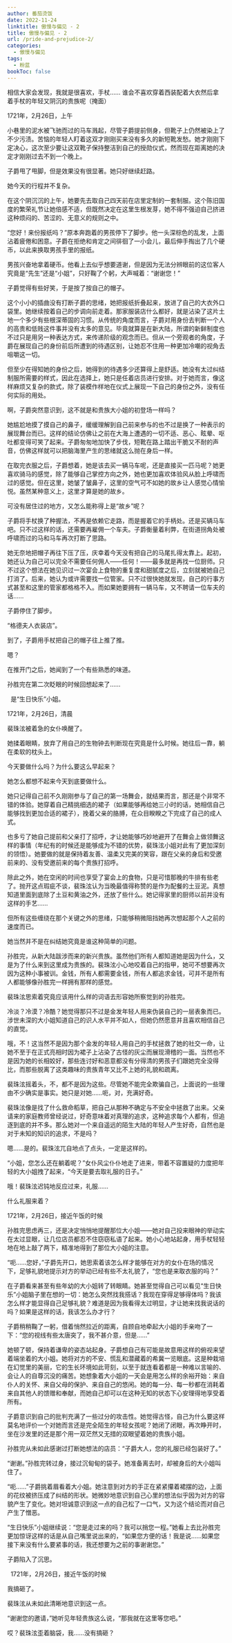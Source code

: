 ```yaml
---
author: 番茄烫饭
date: 2022-11-24
linktitle: 傲慢与偏见 - 2
title: 傲慢与偏见 - 2
url: /pride-and-prejudice-2/
categories:
  - 傲慢与偏见
tags:
  - 粉蓝
bookToc: false
---
```


相信大家会发现，我就是很喜欢，手杖……
谁会不喜欢穿着西装配着大衣然后拿着手杖的年轻又阴沉的贵族呢（掩面）



1721年，2月26日，上午

小巷里的泥水被飞驰而过的马车溅起，尽管子爵提前侧身，但靴子上仍然被染上了不少污渍。苦恼的年轻人盯着这双才刚刚买来没有多久的新短靴发愁。她才刚刚下定决心，这次至少要让这双靴子保持整洁到自己的授勋仪式，然而现在距离她的决定才刚刚过去不到一个晚上。

子爵甩了甩脚，但是效果没有很显著。她只好继续赶路。

她今天的行程并不复杂。

在这个阴沉沉的上午，她要先去取自己四天前在店里定制的一套制服。这个陈旧国度的繁荣礼节让她倍感不适，但既然决定在这里生根发芽，她不得不强迫自己挤进这种烦闷的、苦涩的、无意义的规则之中。

“您好！来份报纸吗？”原本奔跑着的男孩停下了脚步。他一头深棕色的乱发，上面沾着疲倦和困意。子爵在拒绝和肯定之间徘徊了一小会儿，最后伸手掏出了几个硬币，以此来换取男孩手里的报纸。

男孩兴奋地拿着硬币。他看上去似乎想要道谢，但是因为无法分辨眼前的这位客人究竟是“先生”还是“小姐”，只好鞠了个躬，大声喊着：“谢谢您！”

子爵觉得有些好笑，于是按了按自己的帽子。

这个小小的插曲没有打断子爵的思绪，她把报纸折叠起来，放进了自己的大衣外口袋里。她继续按着自己的步调向前走着。那家服装店什么都好，就是沾染了这片土地一个多少有些根深蒂固的习惯。从传统的角度而言，子爵对用身份去判断一个人的高贵和低贱这件事并没有太多的意见。毕竟就算是在新大陆，所谓的新鲜制度也不过只是用另一种表达方式，来传递阶级的观念而已。但从一个旁观者的角度，子爵在展现自己的身份前后所遭到的待遇区别，让她忍不住用一种更加冷嘲的视角去咀嚼这一切。

但至少在得知她的身份之后，她得到的待遇多少还算得上是舒适。她没有太过纠结制服所需要的样式，因此在选择上，她只是任着店员进行安排。对于她而言，像这样麻烦又复杂的款式，除了装模作样地在仪式上展现一下自己的身份之外，没有任何实际的用处。

啊，子爵突然意识到，这不就是和贵族大小姐的初登场一样吗？

她尴尬地摸了摸自己的鼻子，缓缓理解到自己前来参与的也不过是换了一种表示的展现舞台而已。这样的结论仿佛让之前在大海上遭遇的一切不适、恶心、眩晕、呕吐都变得可笑了起来。子爵匆匆地加快了步伐，短靴在路上踏出干脆又不耐的声音，仿佛这样就可以把脑海里产生的思绪就这么抛在身后一样。

在取完衣服之后，子爵想着，她是该去买一辆马车呢，还是直接买一匹马呢？她更喜欢骑马的感觉，除了能够自己掌控方向之外，她也更加喜欢体验风从脸上呼啸而过的感觉。但在这里，她皱了皱鼻子，这里的空气可不如她的故乡让人感觉心情愉悦。虽然某种意义上，这里才算是她的故乡。

可没有居住过的地方，又怎么能称得上是“故乡”呢？

子爵将手杖换了种握法，不再是依赖它走路，而是握着它的手柄处。还是买辆马车吧。只不过这样的话，还需要再雇佣一个车夫。子爵衡量着利弊，在街道拐角处被呼啸而过的马和马车再次打断了思路。

她无奈地把帽子再往下压了压，庆幸着今天没有把自己的马尾扎得太靠上。起初，她还认为自己可以完全不需要任何佣人——任何！——最多就是再找一位厨师。只不过这个想法在她见识过一次宴会上食物的重复度和甜腻度之后，立刻就被她自己打消了。后来，她认为或许需要找一位管家。只不过很快她就发现，自己的行事方式甚至和这里的管家都格格不入。而如果她要拥有一辆马车，又不聘请一位车夫的话……

子爵停住了脚步。

“格德夫人衣装店”。

到了，子爵用手杖把自己的帽子往上推了推。

嗯？

在推开门之后，她闻到了一个有些熟悉的味道。

孙胜完在第二次眨眼的时候回想起来了……


 
是“生日快乐”小姐。
 


1721年，2月26日，清晨

裴珠泫被着急的女仆唤醒了。

她揉着眼睛，放弃了用自己的生物钟去判断现在究竟是什么时候。她往后一靠，躺在柔软的枕头上。

今天要做什么吗？为什么要这么早起来？

她怎么都想不起来今天到底要做什么。

她只记得自己前不久刚刚参与了自己的第一场舞会，就结果而言，那还是个非常不错的体验。她穿着自己精挑细选的裙子（如果能够再给她三小时的话，她相信自己能够找到更加合适的裙子），挽着父亲的胳膊，在众目睽睽之下完成了自己的成人式。

也多亏了她自己提前和父亲打了招呼，才让她能够巧妙地避开了在舞会上做领舞这样的事情（年纪有的时候还是能够成为不错的优势，裴珠泫小姐对此有了更加深刻的领悟）。她要做的就是保持着友善、温柔又完美的笑容，跟在父亲的身后和受邀前来的、没有受邀前来的每个贵族打招呼。

除此之外，她在空闲的时间也享受了宴会上的食物，只是可惜那晚的牛排有些老了。抛开这点瑕疵不谈，裴珠泫认为当晚最值得称赞的是作为配餐的土豆泥。真想知道里面到底除了土豆和黄油之外，还放了些什么。她记得家里的厨师以前并没有这样的手艺……

但所有这些缠绕在那个关键之外的思绪，只能够稍微阻挡她再次想起那个人之前的速度而已。

她当然并不是在纠结她究竟是谁这种简单的问题。

孙胜完，从新大陆跋涉而来的新兴贵族。虽然他们所有人都知道她是因为什么，又是为了什么来到这里成为贵族的。裴珠泫小心地咬着自己的指甲，她可不想要再次因为这种小事被训。金钱，所有人都需要金钱，所有人都追求金钱，可并不是所有人都能够像孙胜完一样拥有那样的感觉。

裴珠泫思索着究竟应该用什么样的词语去形容她所察觉到的孙胜完。

冷淡？冷漠？冷酷？她觉得那只不过是金发年轻人用来伪装自己的一层表象而已。涉世未深的大小姐知道自己的识人水平并不如人，但她仍然愿意并且喜欢相信自己的直觉。

哦，不！这当然不是因为那个金发的年轻人用自己的手杖拯救了她的社交一命，让她不至于在正式亮相时因为裙子上沾染了古怪的灰尘而展现滑稽的一面。当然也不是因为她的长相姣好，那些连讨好和恶意都没有分得清的男孩子们跟她完全没得比，而那些脱离了这类趣味的贵族青年又比不上她的礼貌和疏离。

裴珠泫摇着头，不，都不是因为这些。尽管她不能完全欺骗自己，上面说的一些理由不少确实是事实。她只是对她……呃，对，充满好奇。

裴珠泫像是找了什么救命稻草，把自己从那种不确定与不安全中拯救了出来。父亲请来的家庭教师曾经说过，好奇意味着对真理的追求，这种追求每个人都有，但追逐到底的并不多。那么她对一个来自遥远的陌生大陆的年轻人产生好奇，自然也是对于未知的知识的追求，不是吗？

嗯……是的。裴珠泫兀自地点了点头，一定是这样的。

“小姐，您怎么还在躺着呢？”女仆风尘仆仆地走了进来，带着不容置疑的力度把年轻的大小姐拽了起来，“今天是要去取礼服的日子。”

哦！裴珠泫迟钝地反应过来，礼服……

什么礼服来着？
 


1721年，2月26日，接近午饭的时候

孙胜完思虑再三，还是决定悄悄地提醒那位大小姐——她对自己投来眼神的举动实在太过显眼，让几位店员都忍不住窃窃私语了起来。她小心地站起身，用手杖轻轻地在地上敲了两下，精准地得到了那位大小姐的注意。

“呃……您好，”子爵先开口，她思索着该怎么样才能够在对方的女仆在场的情况下，足够礼貌地提示对方的举动已经有些不太礼貌了，“您也是来取衣服的吗？”

在子爵看来甚至有些年幼的大小姐转了转眼睛。她甚至觉得自己可以看见“生日快乐”小姐脑子里在想的一切：她怎么突然找我搭话？我现在穿得足够得体吗？我该怎么样才能显得自己足够礼貌？难道是因为我看得太过明显，才让她来找我说话的吗？如果是这样的话，我该怎么办才行？

子爵稍稍鞠了一躬，借着悄然拉近的距离，自顾自地牵起大小姐的手亲吻了一下：“您的视线有些太唐突了，我不甚介意，但是……”

她顿了顿，保持着谦卑的姿态站起身。子爵想自己有可能是故意用这样的俯视来望着端坐着的大小姐。她将对方的不安、慌乱和潜藏着的希冀一览眼底。这是种栽培在幻觉里的美丽，它的生长环境如此苛刻，以至于就连看着都是一种难以言喻的、会让人的自尊沉没的痛苦。她想象着大小姐的一天会是用怎么样的余裕开始：来自仆人的关怀、来自父母的保护、来自自己的悠闲。她的每一分、每一秒都在消耗着来自其他人的馈赠和奉献，而她自己却可以在这种无知的状态下心安理得地享受着所有。

子爵意识到自己的批判充满了一些过分的攻击性。她觉得古怪，自己为什么要这样莫名地评价一个对她而言还是完全陌生的年轻女孩呢？她闭了闭眼，再次睁开时，坐在沙发里的还是那个用一双茫然又无措的双眼望着她的贵族小姐。

孙胜完从未如此感谢过打断她想法的店员：“子爵大人，您的礼服已经包装好了。”

“谢谢。”孙胜完转过身，接过沉甸甸的袋子。她准备离去时，却被身后的大小姐叫住了。

“呃……”子爵挑着眉看着大小姐。她注意到对方的手正在紧紧攥着裙摆的边，上面的花纹被挤压成了纠结的形状。她微妙地意识到自己心里的想法似乎因为对方的容貌产生了变化。她对坦诚意识到这一点的自己松了一口气，又为这个结论而对自己产生了憎恶。

“生日快乐”小姐继续说：“您是走过来的吗？我可以捎您一程。”她看上去比孙胜完更加惊讶这样的话是从自己嘴里说出来的，“如果您方便的话！我是说……如果您接下来没有什么要紧事的话，我还想要为之前的事谢谢您。”

子爵陷入了沉思。


 
1721年，2月26日，接近午饭的时候

我搞砸了。

裴珠泫从未如此清晰地意识到这一点。

“谢谢您的邀请，”她听见年轻贵族这么说，“那我就在这里等您吧。”
 


哎？裴珠泫歪着脑袋，我……没有搞砸？
